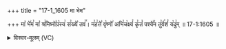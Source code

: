 +++
title = "17-1_1605 मा भेम"

+++
मा꣡ भे꣢म꣣ मा꣡ श्र꣢मिष्मो꣣ग्र꣡स्य꣢ स꣣ख्ये꣡ तव꣢꣯। म꣣ह꣢त्ते꣣ वृ꣡ष्णो꣢ अभि꣣च꣡क्ष्यं꣢ कृ꣣तं꣡ पश्ये꣢꣯म तु꣣र्व꣢शं꣣ य꣡दु꣢म् ॥ 17-1:1605 ॥

<details><summary>विस्वर-मूलम् (VC)</summary>

मा भेम मा श्रमिष्मोग्रस्य सख्ये तव । महत्ते वृष्णो अभिचक्ष्यं कृतं पश्येम तुर्वशं यदुम् ॥१६०५॥
</details>
